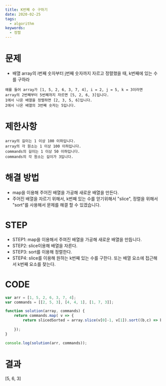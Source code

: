 ```yaml
---
title: K번째 수 구하기 
date: 2020-02-25
tags:
  - algorithm
keywords:
  - 정렬
---
```


# 문제 
* 배열 array의 i번째 숫자부터 j번째 숫자까지 자르고 정렬했을 때, k번째에 있는 수를 구하라
```
예를 들어 array가 [1, 5, 2, 6, 3, 7, 4], i = 2, j = 5, k = 3이라면
array의 2번째부터 5번째까지 자르면 [5, 2, 6, 3]입니다.
1에서 나온 배열을 정렬하면 [2, 3, 5, 6]입니다.
2에서 나온 배열의 3번째 숫자는 5입니다.
```

# 제한사항
```
array의 길이는 1 이상 100 이하입니다.
array의 각 원소는 1 이상 100 이하입니다.
commands의 길이는 1 이상 50 이하입니다.
commands의 각 원소는 길이가 3입니다.
```

# 해결 방법 
* map을 이용해 주어진 배열을 가공해 새로운 배열을 만든다.
* 주어진 배열을 자르기 위해서, k번째 있는 수를 얻기위해서 "slice", 정렬을 위해서 "sort"를 사용해서 문제를 해결 할 수 있겠습니다.

# STEP
* STEP1: map을 이용해서 주여진 배열을 가공해 새로운 배열을 만듭니다.
* STEP2: slice이용해 배열을 자른다.
* STEP3: sort를 이용해 정렬한다.
* STEP4: slice를 이용해 원하는 k번째 있는 수를 구한다. 또는 배열 요소에 접근해서 k번째 요소를 찾는다.


# CODE
```js
var arr = [1, 5, 2, 6, 3, 7, 4];
var commands = [[2, 5, 3], [4, 4, 1], [1, 7, 3]];

function solution(array, commands) {
    return commands.map( v => {
        return slicedSorted = array.slice(v[0]-1, v[1]).sort((b,c) => b-c).slice(v[2]-1, v[2])[0];
        
    });
}

console.log(solution(arr, commands));
```

# 결과
[5, 6, 3]

